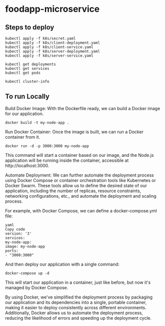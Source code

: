 # foodapp-microservice

## Steps to deploy

```
kubectl apply -f k8s/secret.yaml
kubectl apply -f k8s/client-deployment.yaml
kubectl apply -f k8s/client-service.yaml   
kubectl apply -f k8s/server-deployment.yaml
kubectl apply -f k8s/server-service.yaml

kubectl get deployments
kubectl get services   
kubectl get pods

kubectl cluster-info
```

## To run Locally
Build Docker Image: With the Dockerfile ready, we can build a Docker image for our application.
```
docker build -t my-node-app .
```
Run Docker Container: Once the image is built, we can run a Docker container from it.
```
docker run -d -p 3000:3000 my-node-app
```
This command will start a container based on our image, and the Node.js application will be running inside the container, accessible at http://localhost:3000.

Automate Deployment: We can further automate the deployment process using Docker Compose or container orchestration tools like Kubernetes or Docker Swarm. These tools allow us to define the desired state of our application, including the number of replicas, resource constraints, networking configurations, etc., and automate the deployment and scaling process.

For example, with Docker Compose, we can define a docker-compose.yml file:
```
yaml
Copy code
version: '3'
services:
my-node-app:
image: my-node-app
ports:
- "3000:3000"
```
And then deploy our application with a single command:
```
docker-compose up -d
```
This will start our application in a container, just like before, but now it's managed by Docker Compose.

By using Docker, we've simplified the deployment process by packaging our application and its dependencies into a single, portable container, making it easier to deploy consistently across different environments. Additionally, Docker allows us to automate the deployment process, reducing the likelihood of errors and speeding up the deployment cycle.







